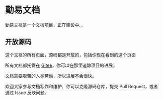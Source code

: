 # 勤易文档

勤易文档是一个文档项目，正在建设中...

## 开放源码

这个文档的所有页面，源码都是开放的，包括你现在看到的这个页面

所有文档都托管在 [Gitee](https://gitee.com/linjialiang)，你可以在那里追踪项目的进展。

文档需要艰苦的人类劳动，所以进展不会很快。

欢迎大家参与文档写作和维护，你可以克隆源码仓库，提交 Pull Request，或者通过 Issue 反映问题。

